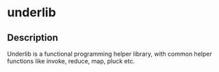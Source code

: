 # underlib

## Description

Underlib is a functional programming helper library, with common helper functions like invoke, reduce, map, pluck etc.
